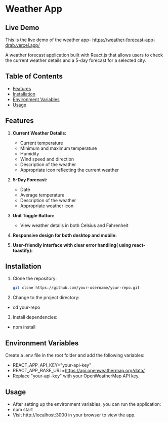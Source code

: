 # Weather App

## Live Demo
This is the live demo of the weather app- https://weather-forecast-app-drab.vercel.app/

A weather forecast application built with React.js that allows users to check the current weather details and a 5-day forecast for a selected city.

## Table of Contents

- [Features](#features)
- [Installation](#installation)
- [Environment Variables](#environment-variables)
- [Usage](#usage)

## Features

1. **Current Weather Details:**
   - Current temperature
   - Minimum and maximum temperature
   - Humidity
   - Wind speed and direction
   - Description of the weather
   - Appropriate icon reflecting the current weather

2. **5-Day Forecast:**
   - Date
   - Average temperature
   - Description of the weather
   - Appropriate weather icon

3. **Unit Toggle Button:**
   - View weather details in both Celsius and Fahrenheit
    
4. **Responsive design for both desktop and mobile:**
 
5. **User-friendly interface with clear error handling( using react-toastify):**


## Installation

1. Clone the repository:

   ```bash
   git clone https://github.com/your-username/your-repo.git
   
2. Change to the project directory:
 - cd your-repo
3. Install dependencies:
 - npm install
   
## Environment Variables
Create a .env file in the root folder and add the following variables:
- REACT_APP_API_KEY="your-api-key"
- REACT_APP_BASE_URL=https://api.openweathermap.org/data/
- Replace "your-api-key" with your OpenWeatherMap API key.

## Usage
- After setting up the environment variables, you can run the application:
- npm start
- Visit http://localhost:3000 in your browser to view the app.
